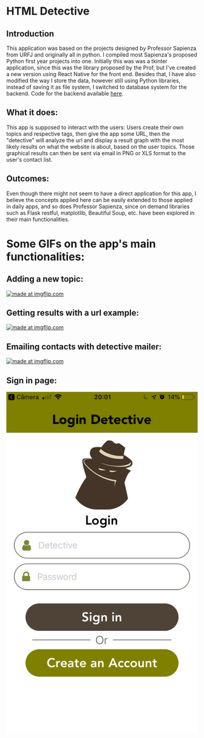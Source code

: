 # HTML Detective

## Introduction
This application was based on the projects designed by Professor Sapienza from URFJ and originally all in python.
I compiled most Sapienza's proposed Python first year projects into one. Initially this was was a tkinter application, since this was the library proposed by the Prof, but I've created a new version using React Native for the front end.
Besides that, I have also modified the way I store the data, however still using Python libraries, instead of saving it as file system, I switched to database system for the backend. Code for the backend available [here]().

## What it does:
This app is supposed to interact with the users:
Users create their own topics and respective tags, then give the app some URL, then the "detective" will analyze the url and display a result graph with the most likely results on what the website is about, based on the user topics. 
Those graphical results can then be sent via email in PNG or XLS format to the user's contact list.

## Outcomes:
Even though there might not seem to have a direct application for this app, I believe the concepts applied here can be easily extended to those applied in daily apps, and so does Professor Sapienza, since on demand libraries such as Flask restful, matplotlib, Beautiful Soup, etc. have been explored in their main functionalities.

# Some GIFs on the app's main functionalities: 

## Adding a new topic:
<a href="https://imgflip.com/gif/30t3jw"><img src="https://i.imgflip.com/30t3jw.gif" title="made at imgflip.com"/></a>

## Getting results with a url example:
<a href="https://imgflip.com/gif/30t3wc"><img src="https://i.imgflip.com/30t3wc.gif" title="made at imgflip.com"/></a>

## Emailing contacts with detective mailer:
<a href="https://imgflip.com/gif/30t4bg"><img src="https://i.imgflip.com/30t4bg.gif" title="made at imgflip.com"/></a>

## Sign in page:
![](assets/signin.png)
 
